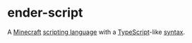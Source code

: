 # ender-script
A [Minecraft](https://www.minecraft.net/) [scripting language](https://en.wikipedia.org/wiki/Scripting_language) with a [TypeScript](https://www.typescriptlang.org/)-like [syntax](https://en.wikipedia.org/wiki/Syntax_(programming_languages)).
